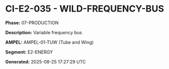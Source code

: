 # CI-E2-035 - WILD-FREQUENCY-BUS

**Phase:** 07-PRODUCTION

**Description:** Variable frequency bus

**AMPEL:** AMPEL-01-TUW (Tube and Wing)

**Segment:** E2-ENERGY

**Generated:** 2025-08-25 17:27:29 UTC
